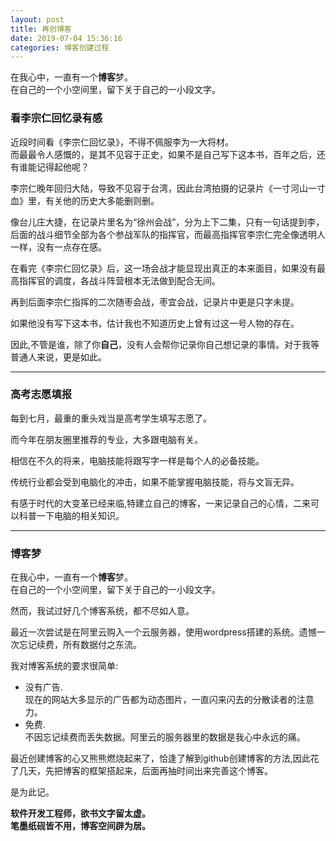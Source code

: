 ```yaml
---
layout: post
title: 再创博客
date: 2019-07-04 15:36:16
categories: 博客创建过程
---
```


在我心中，一直有一个**博客**梦。  
在自己的一个小空间里，留下关于自己的一小段文字。

### 看李宗仁回忆录有感
近段时间看《李宗仁回忆录》，不得不佩服李为一大将材。  
而最最令人感慨的，是其不见容于正史，如果不是自己写下这本书，百年之后，还有谁能记得起他呢？

李宗仁晚年回归大陆，导致不见容于台湾，因此台湾拍摄的记录片《一寸河山一寸血》里，有关他的历史大多能删则删。

像台儿庄大捷，在记录片里名为“徐州会战”，分为上下二集，只有一句话提到李，后面的战斗细节全部为各个参战军队的指挥官，而最高指挥官李宗仁完全像透明人一样，没有一点存在感。

在看完《李宗仁回忆录》后，这一场会战才能显现出真正的本来面目，如果没有最高指挥官的调度，各战斗阵营根本无法做到配合无间。

再到后面李宗仁指挥的二次随枣会战，枣宜会战，记录片中更是只字未提。  

如果他没有写下这本书，估计我也不知道历史上曾有过这一号人物的存在。

因此,不管是谁，除了你**自己**，没有人会帮你记录你自己想记录的事情。对于我等普通人来说，更是如此。


---

### 高考志愿填报
每到七月，最重的重头戏当是高考学生填写志愿了。

而今年在朋友圈里推荐的专业，大多跟电脑有关。

相信在不久的将来，电脑技能将跟写字一样是每个人的必备技能。

传统行业都会受到电脑化的冲击，如果不能掌握电脑技能，将与文盲无异。

有感于时代的大变革已经来临,特建立自己的博客，一来记录自己的心情，二来可以科普一下电脑的相关知识。

---

### 博客梦 
在我心中，一直有一个**博客**梦。  
在自己的一个小空间里，留下关于自己的一小段文字。

然而，我试过好几个博客系统，都不尽如人意。  

最近一次尝试是在阿里云购入一个云服务器，使用wordpress搭建的系统。遗憾一次忘记续费，所有数据付之东流。

我对博客系统的要求很简单:
 - 没有广告.  
 	现在的网站大多显示的广告都为动态图片，一直闪来闪去的分散读者的注意力。
 - 免费.   
   不因忘记续费而丢失数据。阿里云的服务器里的数据是我心中永远的痛。


最近创建博客的心又熊熊燃烧起来了，恰逢了解到github创建博客的方法,因此花了几天，先把博客的框架搭起来，后面再抽时间出来完善这个博客。


是为此记。


**软件开发工程师，欲书文字留太虚。**  
**笔墨纸砚皆不用，博客空间辟为居。**


